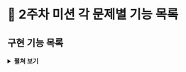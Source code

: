 # :pushpin: 2주차 미션 각 문제별 기능 목록

## 구현 기능 목록
<details>
<summary><b>펼쳐 보기</b></summary>
<div markdown="1">
 
### ComputerNumberGenerator
 - [X]  list에 1~9 숫자 세개를 저장하기
 - [X]  list에 중복된 수가 있는지 확인하기
</div>
</details>